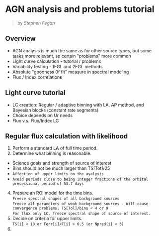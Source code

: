 # AGN analysis and problems tutorial
> by *Stephen Fegan*

## Overview
* AGN analysis is much the same as for other source types, but some tasks more relevant, so certain "problems" more common
* Light curve calculation - tutorial / problems
* Variability testing - 1FGL and 2FGL methods
* Absolute "goodness 0f fit" measure in spectral modeling
* Flux / Index correlations

## Light curve tutorial
* LC creation: Regular / adaptive binning with LA, AP method, and Bayesian blocks (constant rate segments)
* Choice depends on Ur needs
* Flux v.s. Flux/Index LC

## Regular flux calculation with likelihood
1. Perform a standard LA of full time period.
2. Determine what binning is reasonable. 
* Science goals and strength of source of interest
* Bins should not be much larger than TS[Tot]/25
* `Affection of upper limits on the ayalysis`
* `Avoid periods close to being integer fractions of the orbital precessional period of 53.7 days`
4. Prepare an ROI model for the time bins. </br>`Freeze spectral shapes of all background sources`</br>`Freeze all parameters of weak background sources - Will cause convergence problems. TS[Tol]/bins < 4 or 9`</br>`For flux only LC, freeze spectral shape of source of interest.`
5. Decide on criteria for upper limits. </br>`TS[i] < 10 or Ferr[i]/F[i] > 0.5 (or Npred[i] < 3)`
6. 